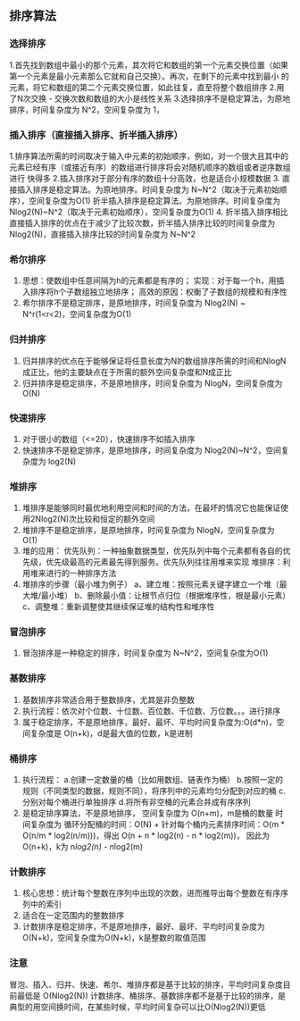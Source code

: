 ## 排序算法
### 选择排序
1.首先找到数组中最小的那个元素，其次将它和数组的第一个元素交换位置（如果第一个元素是最小元素那么它就和自己交换）。再次，在剩下的元素中找到最小
的元素，将它和数组的第二个元素交换位置，如此往复，直至将整个数组排序
2.用了N次交换 - 交换次数和数组的大小是线性关系
3.选择排序不是稳定算法，为原地排序，时间复杂度为 N^2，空间复杂度为 1，
 
### 插入排序（直接插入排序、折半插入排序）
1.排序算法所需的时间取决于输入中元素的初始顺序，例如，对一个很大且其中的元素已经有序（或接近有序）的数组进行排序将会对随机顺序的数组或者逆序数组进行
快得多
2.插入排序对于部分有序的数组十分高效，也是适合小规模数据
3. 直接插入排序是稳定算法。为原地排序。时间复杂度为 N~N^2（取决于元素初始顺序），空间复杂度为O(1)
   折半插入排序是稳定算法。为原地排序。时间复杂度为 Nlog2(N)~N^2（取决于元素初始顺序），空间复杂度为O(1)
4. 折半插入排序相比直接插入排序的优点在于减少了比较次数，折半插入排序比较的时间复杂度为 Nlog2(N)，直接插入排序比较的时间复杂度为 N~N^2

### 希尔排序
1. 思想：使数组中任意间隔为h的元素都是有序的；
   实现：对于每一个h，用插入排序将h个子数组独立地排序；
   高效的原因：权衡了子数组的规模和有序性
2. 希尔排序不是稳定排序，是原地排序，时间复杂度为 Nlog2(N) ~ N^r(1<r<2)，空间复杂度为O(1)

### 归并排序
1. 归并排序的优点在于能够保证将任意长度为N的数组排序所需的时间和NlogN成正比，他的主要缺点在于所需的额外空间复杂度和N成正比
2. 归并排序是稳定排序，不是原地排序，时间复杂度为 NlogN，空间复杂度为 O(N)

### 快速排序
1. 对于很小的数组（<=20），快速排序不如插入排序
2. 快速排序不是稳定排序，是原地排序，时间复杂度为 Nlog2(N)~N^2，空间复杂度为 log2(N)

### 堆排序
1. 堆排序是能够同时最优地利用空间和时间的方法，在最坏的情况它也能保证使用2Nlog2(N)次比较和恒定的额外空间
2. 堆排序不是稳定排序，是原地排序，时间复杂度为 NlogN，空间复杂度为 O(1)
3. 堆的应用：
   优先队列：一种抽象数据类型，优先队列中每个元素都有各自的优先级，优先级最高的元素最先得到服务。优先队列往往用堆来实现
   堆排序：利用堆来进行的一种排序方法
4. 堆排序的步骤（最小堆为例子）
   a、建立堆：按照元素关键字建立一个堆（最大堆/最小堆）
   b、删除最小值：让根节点归位（根据堆序性，根是最小元素）
   c、调整堆：重新调整使其继续保证堆的结构性和堆序性

### 冒泡排序
1. 冒泡排序是一种稳定的排序，时间复杂度为 N~N^2，空间复杂度为O(1)

### 基数排序
1. 基数排序非常适合用于整数排序，尤其是非负整数
2. 执行流程：依次对个位数、十位数、百位数、千位数、万位数。。。进行排序
3. 属于稳定排序，不是原地排序，最好、最坏、平均时间复杂度为:O(d*n)，空间复杂度是 O(n+k)，d是最大值的位数，k是进制

### 桶排序
1. 执行流程：
   a.创建一定数量的桶（比如用数组、链表作为桶）
   b.按照一定的规则（不同类型的数据，规则不同），将序列中的元素均匀分配到对应的桶
   c.分别对每个桶进行单独排序
   d.将所有非空桶的元素合并成有序序列
2. 是稳定排序算法，不是原地排序， 
   空间复杂度为 O(n+m)，m是桶的数量
   时间复杂度为 循环分配桶的时间：O(N) + 针对每个桶内元素排序时间：O(m * O(n/m * log2(n/m)))，得出 O(n + n * log2(n) - n * log2(m))，
   因此为 O(n+k)，k为 n*log2(n) - n*log2(m)
   

### 计数排序
1. 核心思想：统计每个整数在序列中出现的次数，进而推导出每个整数在有序序列中的索引
2. 适合在一定范围内的整数排序
3. 计数排序是稳定排序，不是原地排序，最好、最坏、平均时间复杂度为O(N+k)，空间复杂度为O(N+k)，k是整数的取值范围

### 注意
冒泡、插入、归并、快速、希尔、堆排序都是基于比较的排序，平均时间复杂度目前最低是 O(Nlog2(N))
计数排序、桶排序、基数排序都不是基于比较的排序，是典型的用空间换时间，在某些时候，平均时间复杂可以比O(Nlog2(N))更低